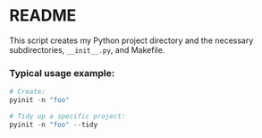 # README

This script creates my Python project directory and the necessary
subdirectories, `__init__.py`, and Makefile.

### Typical usage example:

```py
# Create:
pyinit -n "foo"

# Tidy up a specific project:
pyinit -n "foo" --tidy
```
